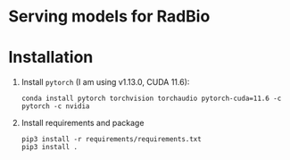 # Serving models for RadBio 

# Installation 

1. Install `pytorch` (I am using v1.13.0, CUDA 11.6):

    ```
    conda install pytorch torchvision torchaudio pytorch-cuda=11.6 -c pytorch -c nvidia
    ```
1. Install requirements and package 

    ```
    pip3 install -r requirements/requirements.txt
    pip3 install . 
    ```